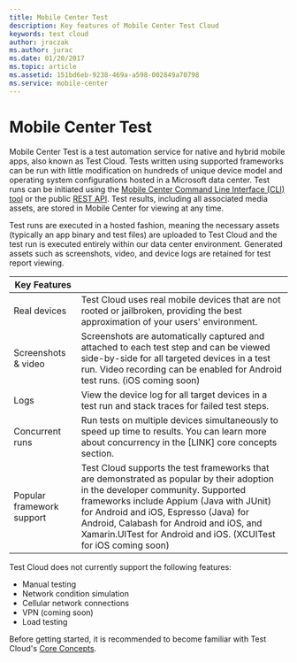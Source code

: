 ```yaml
---
title: Mobile Center Test
description: Key features of Mobile Center Test Cloud
keywords: test cloud
author: jraczak
ms.author: jurac
ms.date: 01/20/2017
ms.topic: article
ms.assetid: 151bd6eb-9238-469a-a598-002849a70798
ms.service: mobile-center
---
```


# Mobile Center Test

Mobile Center Test is a test automation service for native and hybrid mobile apps, also known as Test Cloud. Tests written using supported frameworks can be run with little modification on hundreds of unique device model and operating system configurations hosted in a Microsoft data center. Test runs can be initiated using the [Mobile Center Command Line Interface (CLI) tool](~/cli/index.md) or the public [REST API](https://docs.mobile.azure.com/api/#/test). Test results, including all associated media assets, are stored in Mobile Center for viewing at any time.

Test runs are executed in a hosted fashion, meaning the necessary assets (typically an app binary and test files) are uploaded to Test Cloud and the test run is executed entirely within our data center environment. Generated assets such as screenshots, video, and device logs are retained for test report viewing.

| Key Features | |
| --- | --- |
| Real devices | Test Cloud uses real mobile devices that are not rooted or jailbroken, providing the best approximation of your users' environment. |
| Screenshots & video | Screenshots are automatically captured and attached to each test step and can be viewed side-by-side for all targeted devices in a test run. Video recording can be enabled for Android test runs. (iOS coming soon) |
| Logs | View the device log for all target devices in a test run and stack traces for failed test steps. |
| Concurrent runs | Run tests on multiple devices simultaneously to speed up time to results. You can learn more about concurrency in the [LINK] core concepts section. |
| Popular framework support | Test Cloud supports the test frameworks that are demonstrated as popular by their adoption in the developer community. Supported frameworks include Appium (Java with JUnit) for Android and iOS, Espresso (Java) for Android, Calabash for Android and iOS, and Xamarin.UITest for Android and iOS. (XCUITest for iOS coming soon) |

Test Cloud does not currently support the following features:
- Manual testing
- Network condition simulation
- Cellular network connections
- VPN (coming soon)
- Load testing

Before getting started, it is recommended to become familiar with Test Cloud's [Core Concepts](/test-cloud/core-concepts).
